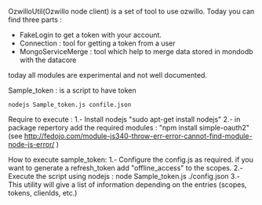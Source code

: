 

OzwilloUtil(Ozwillo node client) is a set of tool to use ozwillo.
Today you can find three parts : 
- FakeLogin to get a token with your account.
- Connection : tool for getting a token from a user
- MongoServiceMerge : tool which help to merge data stored in mondodb with the datacore

today all modules are experimental and not well documented.

Sample_token : is a script to have token

`` nodejs Sample_token.js confile.json ``

Require to execute : 
1.- Install nodejs "sudo apt-get install nodejs"
2.- in package repertory add the required modules : "npm install simple-oauth2" (see http://fedojo.com/module-js340-throw-err-error-cannot-find-module-node-js-error/ )

How to execute sample_token:
1.- Configure the config.js as required. if you want to generate a refresh_token add "offline_access" to the scopes.
2.- Execute the script using nodejs : node Sample_token.js ./config.json
3.- This utility will give a list of information depending on the entries (scopes, tokens, clienIds, etc.)
